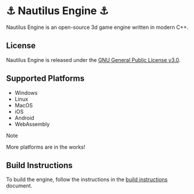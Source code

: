 # ⚓ Nautilus Engine ⚓

Nautilus Engine is an open-source 3d game engine written in modern C++.

## License

Nautilus Engine is released under the [GNU General Public License v3.0](https://www.gnu.org/licenses/gpl-3.0).

## Supported Platforms

- Windows
- Linux
- MacOS
- iOS
- Android
- WebAssembly

> [!NOTE]
> More platforms are in the works!

## Build Instructions

To build the engine, follow the instructions in the [build instructions](https://github.com/Rohan-Bharatia/Nautilus/blob/main/docs/Build.md) document.
